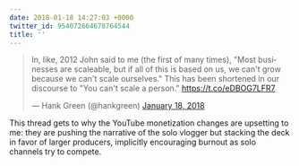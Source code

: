 ```yaml
---
date: 2018-01-18 14:27:03 +0000
twitter_id: 954072664678764544
title: ''
---
```


<blockquote class="twitter-tweet"><p lang="en" dir="ltr">In, like, 2012 John said to me (the first of many times), &quot;Most businesses are scaleable, but if all of this is based on us, we can&#39;t grow because we can&#39;t scale ourselves.&quot; This has been shortened in our discourse to &quot;You can&#39;t scale a person.&quot; <a href="https://t.co/eDBOG7LFR7">https://t.co/eDBOG7LFR7</a></p>&mdash; Hank Green (@hankgreen) <a href="https://twitter.com/hankgreen/status/954056382449270784?ref_src=twsrc%5Etfw">January 18, 2018</a></blockquote>
<script async src="https://platform.twitter.com/widgets.js" charset="utf-8"></script>

This thread gets to why the YouTube monetization changes are upsetting to me: they are pushing the narrative of the solo vlogger but stacking the deck in favor of larger producers, implicitly encouraging burnout as solo channels try to compete.
